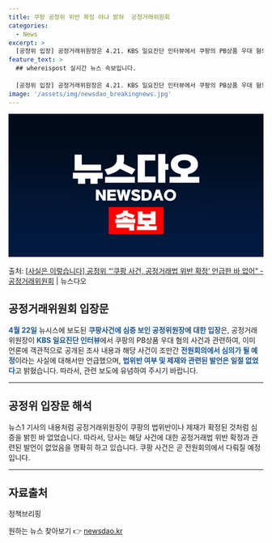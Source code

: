 ```yaml
---
title: 쿠팡 공정위 위반 확정 아냐 밝혀  공정거래위원회
categories:
  - News
excerpt: >
  [공정위 입장] 공정거래위원장은 4.21. KBS 일요진단 인터뷰에서 쿠팡의 PB상품 우대 혐의 사건과 관련…
feature_text: >
  ## whereispost 실시간 뉴스 속보입니다.

  [공정위 입장] 공정거래위원장은 4.21. KBS 일요진단 인터뷰에서 쿠팡의 PB상품 우대 혐의 사건과 관련…
image: '/assets/img/newsdao_breakingnews.jpg'
---
```


![뉴스다오 속보](/assets/img/newsdao_breakingnews.jpg)

<p>출처: <a href="https://newsdao.kr/3656" rel="dofollow">[사실은 이렇습니다] 공정위 “‘쿠팡 사건, 공정거래법 위반 확정’ 언급한 바 없어” - 공정거래위원회</a> | 뉴스다오</p>

<h2 data-ke-size="size26">공정거래위원회 입장문</h2>
<p data-ke-size="size16"><b><span style="color: #1a5490;">4월 22일</span></b> 뉴시스에 보도된 <b><span style="color: #1a5490;">쿠팡사건에 심증 보인 공정위원장에 대한 입장</span></b>은, 공정거래위원장이 <b><span style="color: #1a5490;">KBS 일요진단 인터뷰</span></b>에서 쿠팡의 PB상품 우대 혐의 사건과 관련하여, 이미 언론에 객관적으로 공개된 조사 내용과 해당 사건이 조만간 <b><span style="color: #1a5490;">전원회의에서 심의가 될 예정</span></b>이라는 사실에 대해서만 언급했으며, <b><span style="color: #1a5490;">법위반 여부 및 제재와 관련된 발언은 일절 없었다</span></b>고 밝혔습니다. 따라서, 관련 보도에 유념하여 주시기 바랍니다.</p>

<hr>

<h2 data-ke-size="size26">공정위 입장문 해석</h2>
<p data-ke-size="size16">뉴스1 기사의 내용처럼 공정거래위원장이 쿠팡의 법위반이나 제재가 확정된 것처럼 심증을 밝힌 바 없었습니다. 따라서, 당사는 해당 사건에 대한 공정거래법 위반 확정과 관련된 발언이 없었음을 명확히 하고 있습니다. 쿠팡 사건은 곧 전원회의에서 다뤄질 예정입니다.</p>

<hr>

<h2 data-ke-size="size26">자료출처</h2>
<p data-ke-size="size16">정책브리핑 </p> 

원하는 뉴스 찾아보기 👉 <a href="https://newsdao.kr" rel="dofollow">newsdao.kr</a>


